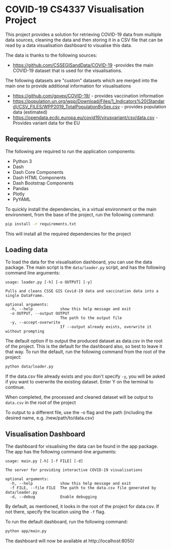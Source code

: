 COVID-19 CS4337 Visualisation Project
==
This project provides a solution for retrieving COVID-19 data from multiple data sources, cleaning the data and then
storing it in a CSV file that can be read by a data visualisation dashboard to visualise this data. 

The data is thanks to the following sources:
- https://github.com/CSSEGISandData/COVID-19 -provides the main COVID-19 dataset that is used for the visualisations.

The following datasets are "custom" datasets which are merged into the main one to provide additional information for
visualisations
- https://github.com/govex/COVID-19/ - provides vaccination information
- https://population.un.org/wpp/Download/Files/1_Indicators%20(Standard)/CSV_FILES/WPP2019_TotalPopulationBySex.csv -
provides population data (estimated)
- https://opendata.ecdc.europa.eu/covid19/virusvariant/csv/data.csv - Provides variant data for the EU

## Requirements
The following are required to run the application components:
- Python 3
- Dash
- Dash Core Components
- Dash HTML Components
- Dash Bootstrap Components
- Pandas
- Plotly
- PyYAML

To quickly install the dependencies, in a virtual environment or the main environment, from the base of the project, run
the following command:
```bash
pip install -r requirements.txt
```

This will install all the required dependencies for the project

## Loading data
To load the data for the visualisation dashboard, you can use the data package. The main script is the `data/loader.py`
script, and has the following command line arguments:
```
usage: loader.py [-h] [-o OUTPUT] [-y]

Pulls and cleans CSSE GIS Covid-19 data and vaccination data into a single DataFrame.

optional arguments:
  -h, --help            show this help message and exit
  -o OUTPUT, --output OUTPUT
                        The path to the output file
  -y, --accept-overwrite
                        If --output already exists, overwrite it without prompting
```

The default option if to output the produced dataset as data.csv in the root of the project. This is the default for the
dashboard also, so best to leave it that way. To run the default, run the following command from the root of the project:
```bash
python data/loader.py
```
If the data.csv file already exists and you don't specify `-y`, you will be asked if you want to overwrite the existing
dataset. Enter Y on the terminal to continue.

When completed, the processed and cleaned dataset will be output to `data.csv` in the root of the project

To output to a different file, use the -o flag and the path (including the desired name, e.g. /new/path/to/data.csv)

## Visualisation Dashboard
The dashboard for visualising the data can be found in the app package. The app has the following command-line arguments:
```
usage: main.py [-h] [-f FILE] [-d]

The server for providing interactive COVID-19 visualisations

optional arguments:
  -h, --help            show this help message and exit
  -f FILE, --file FILE  The path to the data.csv file generated by data/loader.py
  -d, --debug           Enable debugging
```
By default, as mentioned, it looks in the root of the project for data.csv. If not there, specify the location using the
`-f` flag.

To run the default dashboard, run the following command:
```bash
python app/main.py
```

The dashboard will now be available at http://localhost:8050/
